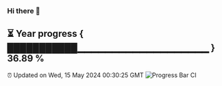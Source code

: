 ### Hi there 👋
⏳ Year progress { ███████████▁▁▁▁▁▁▁▁▁▁▁▁▁▁▁▁▁▁▁ } 36.89 %
---
⏰ Updated on Wed, 15 May 2024 00:30:25 GMT
![Progress Bar CI](https://github.com/Moyi321/Moyi321/workflows/Progress%20Bar%20CI/badge.svg)
